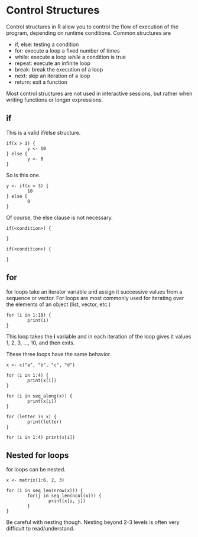 # Control Structures

Control structures in R allow you to control the flow of execution of the program, depending on runtime conditions. Common structures are

* if, else: testing a condition
* for: execute a loop a fixed number of times
* while: execute a loop *while* a condition is true
* repeat: execute an infinite loop
* break: break the execution of a loop
* next: skip an iteration of a loop
* return: exit a function

Most control structures are not used in interactive sessions, but rather when writing functions or longer expressions.

## if

This is a valid if/else structure.
```
if(x > 3) {
        y <- 10
} else {
        y <- 0
}
```

So is this one.

```
y <- if(x > 3) {
        10
} else {
        0
}
```

Of course, the else clause is not necessary.
```
if(<condition>) {

}

if(<condition>) {

}
```

## for

for loops take an iterator variable and assign it successive values from a sequence or vector. For loops are most commonly used for iterating over the elements of an object (list, vector, etc.)

```
for (i in 1:10) {
        print(i)
}
```
This loop takes the **i** variable and in each iteration of the loop gives it values 1, 2, 3, ..., 10, and then exits.

These three loops have the same behavior.
```
x <- c("a", "b", "c", "d")

for (i in 1:4) {
        print(x[i])
}

for (i in seq_along(x)) {
        print(x[i])
}

for (letter in x) {
        print(letter)
}

for (i in 1:4) print(x[i])
```

## Nested for loops
for loops can be nested.
```
x <- matrix(1:6, 2, 3)

for (i in seq_len(nrow(x))) {
        for(j in seq_len(ncol(x))) {
                print(x[i, j])
        }
}
```
Be careful with nesting though. Nesting beyond 2-3 levels is often very difficult to read/understand.
